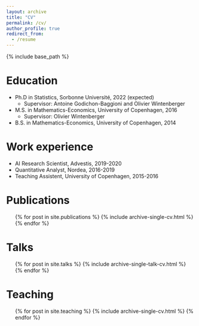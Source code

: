 ```yaml
---
layout: archive
title: "CV"
permalink: /cv/
author_profile: true
redirect_from:
  - /resume
---
```


{% include base_path %}

Education
======
* Ph.D in Statistics, Sorbonne Université, 2022 (expected)
  * Supervisor: Antoine Godichon-Baggioni and Olivier Wintenberger 
* M.S. in Mathematics-Economics, University of Copenhagen, 2016
  * Supervisor: Olivier Wintenberger 
* B.S. in Mathematics-Economics, University of Copenhagen, 2014

Work experience
======
* AI Research Scientist, Advestis, 2019-2020
* Quantitative Analyst, Nordea, 2016-2019
* Teaching Assistent, University of Copenhagen, 2015-2016

Publications
======
  <ul>{% for post in site.publications %}
    {% include archive-single-cv.html %}
  {% endfor %}</ul>
  
Talks
======
  <ul>{% for post in site.talks %}
    {% include archive-single-talk-cv.html %}
  {% endfor %}</ul>
  
Teaching
======
  <ul>{% for post in site.teaching %}
    {% include archive-single-cv.html %}
  {% endfor %}</ul>
